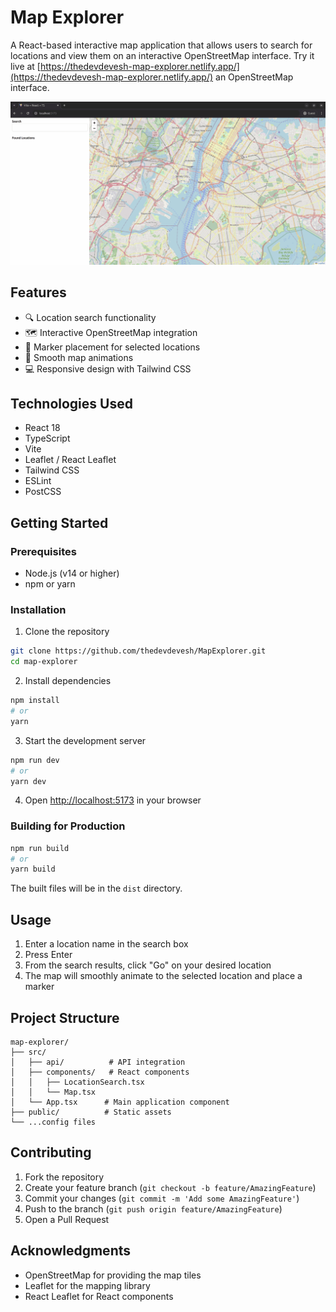 # Map Explorer

A React-based interactive map application that allows users to search for locations and view them on an interactive OpenStreetMap interface. Try it live at [https://thedevdevesh-map-explorer.netlify.app/](https://thedevdevesh-map-explorer.netlify.app/) an OpenStreetMap interface.


![Application Overview](screenshots/map-explorer-overview.gif)

## Features

- 🔍 Location search functionality
- 🗺️ Interactive OpenStreetMap integration
- 📍 Marker placement for selected locations
- 🚀 Smooth map animations
- 💻 Responsive design with Tailwind CSS

## Technologies Used

- React 18
- TypeScript
- Vite
- Leaflet / React Leaflet
- Tailwind CSS
- ESLint
- PostCSS

## Getting Started

### Prerequisites

- Node.js (v14 or higher)
- npm or yarn

### Installation

1. Clone the repository
```bash
git clone https://github.com/thedevdevesh/MapExplorer.git
cd map-explorer
```

2. Install dependencies
```bash
npm install
# or
yarn
```

3. Start the development server
```bash
npm run dev
# or
yarn dev
```

4. Open [http://localhost:5173](http://localhost:5173) in your browser

### Building for Production

```bash
npm run build
# or
yarn build
```

The built files will be in the `dist` directory.

## Usage

1. Enter a location name in the search box
2. Press Enter
3. From the search results, click "Go" on your desired location
4. The map will smoothly animate to the selected location and place a marker

## Project Structure

```
map-explorer/
├── src/
│   ├── api/          # API integration
│   ├── components/   # React components
│   │   ├── LocationSearch.tsx
│   │   └── Map.tsx
│   └── App.tsx      # Main application component
├── public/          # Static assets
└── ...config files
```

## Contributing

1. Fork the repository
2. Create your feature branch (`git checkout -b feature/AmazingFeature`)
3. Commit your changes (`git commit -m 'Add some AmazingFeature'`)
4. Push to the branch (`git push origin feature/AmazingFeature`)
5. Open a Pull Request


## Acknowledgments

- OpenStreetMap for providing the map tiles
- Leaflet for the mapping library
- React Leaflet for React components
